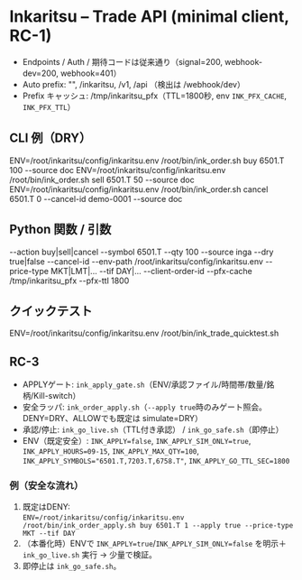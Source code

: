 # Inkaritsu – Trade API (minimal client, RC-1)
- Endpoints / Auth / 期待コードは従来通り（signal=200, webhook-dev=200, webhook=401）
- Auto prefix: "", /inkaritsu, /v1, /api （検出は /webhook/dev）
- Prefix キャッシュ: /tmp/inkaritsu_pfx（TTL=1800秒, env `INK_PFX_CACHE`, `INK_PFX_TTL`）

## CLI 例（DRY）
ENV=/root/inkaritsu/config/inkaritsu.env /root/bin/ink_order.sh buy 6501.T 100 --source doc
ENV=/root/inkaritsu/config/inkaritsu.env /root/bin/ink_order.sh sell 6501.T  50 --source doc
ENV=/root/inkaritsu/config/inkaritsu.env /root/bin/ink_order.sh cancel 6501.T 0 --cancel-id demo-0001 --source doc

## Python 関数 / 引数
--action buy|sell|cancel
--symbol 6501.T
--qty 100
--source inga
--dry true|false
--cancel-id <ID>
--env-path /root/inkaritsu/config/inkaritsu.env
--price-type MKT|LMT|...
--tif DAY|...
--client-order-id <ID>
--pfx-cache /tmp/inkaritsu_pfx
--pfx-ttl 1800

## クイックテスト
ENV=/root/inkaritsu/config/inkaritsu.env /root/bin/ink_trade_quicktest.sh

## RC-3
- APPLYゲート: `ink_apply_gate.sh`（ENV/承認ファイル/時間帯/数量/銘柄/Kill-switch）
- 安全ラッパ: `ink_order_apply.sh`（`--apply true`時のみゲート照会。DENY=DRY、ALLOWでも既定は simulate=DRY）
- 承認/停止: `ink_go_live.sh`（TTL付き承認） / `ink_go_safe.sh`（即停止）
- ENV（既定安全）: `INK_APPLY=false`, `INK_APPLY_SIM_ONLY=true`, `INK_APPLY_HOURS=09-15`, `INK_APPLY_MAX_QTY=100`, `INK_APPLY_SYMBOLS="6501.T,7203.T,6758.T"`, `INK_APPLY_GO_TTL_SEC=1800`
### 例（安全な流れ）
1) 既定はDENY:  
   `ENV=/root/inkaritsu/config/inkaritsu.env /root/bin/ink_order_apply.sh buy 6501.T 1 --apply true --price-type MKT --tif DAY`
2) （本番化時）ENVで `INK_APPLY=true`/`INK_APPLY_SIM_ONLY=false` を明示＋ `ink_go_live.sh` 実行 → 少量で検証。  
3) 即停止は `ink_go_safe.sh`。
